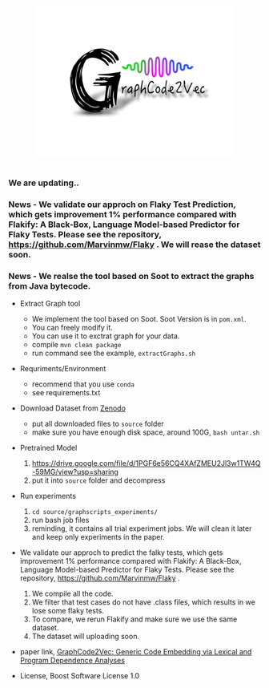 <p align="center">
  <img src="GraphExtractor/graphcode2vec.svg" width="400" height="300"/>
</p>

#

### We are updating..
### News - We validate our approch on Flaky Test Prediction, which gets improvement 1% performance compared with Flakify: A Black-Box, Language Model-based Predictor for Flaky Tests. Please see the repository, https://github.com/Marvinmw/Flaky . We will rease the dataset soon.
### News - We realse the tool based on Soot to extract the graphs from Java bytecode.

- Extract Graph tool
  - We implement the tool based on Soot. Soot Version is in `pom.xml`.
  - You can freely modify it.
  - You can use it to exctrat graph for your data.
  - compile `mvn clean package`
  - run command see the example, `extractGraphs.sh`
- Requriments/Environment
  - recommend that you use `conda`
  - see  requirements.txt
- Download Dataset from [Zenodo](https://doi.org/10.5281/zenodo.6394383)
  - put all downloaded files to `source` folder
  - make sure you have enough disk space, around 100G, `bash untar.sh`
  
- Pretrained Model
  1. https://drive.google.com/file/d/1PGF6e56CQ4XAfZMEU2Jl3w1TW4Q-59MG/view?usp=sharing
  2. put it into `source` folder and decompress

- Run experiments
  1. `cd source/graphscripts_experiments/`
  2. run bash job files
  3. reminding, it contains all trial experiment jobs. We will clean it later and keep only experiments in the paper.

- We validate our approch to predict the falky tests, which gets improvement 1% performance compared with Flakify: A Black-Box, Language Model-based Predictor for Flaky Tests. Please see the repository, https://github.com/Marvinmw/Flaky .
  1. We compile all the code.
  2. We filter that test cases do not have .class files, which results in we lose some flaky tests.
  3. To compare, we rerun Flakify and make sure we use the same dataset.
  4. The dataset will uploading soon.
  
- paper link, [GraphCode2Vec: Generic Code Embedding via Lexical and Program Dependence Analyses](https://arxiv.org/abs/2112.01218)
- License, Boost Software License 1.0

